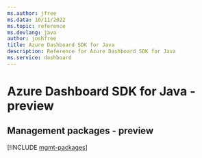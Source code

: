 ```yaml
---
ms.author: jfree
ms.data: 10/11/2022
ms.topic: reference
ms.devlang: java
author: joshfree
title: Azure Dashboard SDK for Java
description: Reference for Azure Dashboard SDK for Java
ms.service: dashboard
---
```

# Azure Dashboard SDK for Java - preview

## Management packages - preview
[!INCLUDE [mgmt-packages](dashboard-mgmt-index.md)]